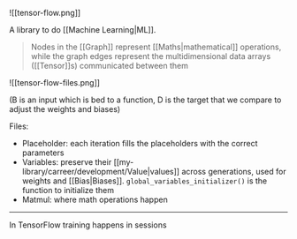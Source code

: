 ![[tensor-flow.png]]

A library to do [[Machine Learning|ML]].

> Nodes in the [[Graph]] represent [[Maths|mathematical]] operations, while the graph edges represent the multidimensional data arrays ([[Tensor]]s) communicated between them

![[tensor-flow-files.png]]

(B is an input which is bed to a function, D is the target that we compare to adjust the weights and biases)

Files:

- Placeholder: each iteration fills the placeholders with the correct parameters
- Variables: preserve their [[my-library/carreer/development/Value|values]] across generations, used for weights and [[Bias|Biases]]. `global_variables_initializer()` is the function to initialize them
- Matmul: where math operations happen

---

In TensorFlow training happens in sessions